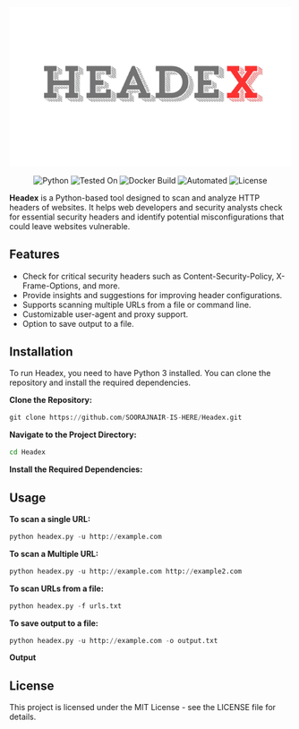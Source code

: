 <p align="center">
  <img src="./Logo.png" alt="Headex Logo" width="600"/>
</p>

<p align="center">
  <img src="https://img.shields.io/badge/Python-3.8%2B-blue" alt="Python">
  <img src="https://img.shields.io/badge/Tested%20On-Windows%20%7C%20Linux-brightgreen" alt="Tested On">
  <img src="https://img.shields.io/badge/docker-build-blue" alt="Docker Build">
  <img src="https://img.shields.io/badge/automated-yes-blue" alt="Automated">
  <img src="https://img.shields.io/badge/License-MIT-blue" alt="License">
</p>



**Headex** is a Python-based tool designed to scan and analyze HTTP headers of websites. It helps web developers and security analysts check for essential security headers and identify potential misconfigurations that could leave websites vulnerable.

## Features
- Check for critical security headers such as Content-Security-Policy, X-Frame-Options, and more.
- Provide insights and suggestions for improving header configurations.
- Supports scanning multiple URLs from a file or command line.
- Customizable user-agent and proxy support.
- Option to save output to a file.

## Installation

To run Headex, you need to have Python 3 installed. You can clone the repository and install the required dependencies.

**Clone the Repository:**

```python
git clone https://github.com/SOORAJNAIR-IS-HERE/Headex.git
```
**Navigate to the Project Directory:**

```bash
cd Headex
```
**Install the Required Dependencies:**

## Usage
**To scan a single URL:**
```python
python headex.py -u http://example.com
```
**To scan a Multiple URL:**
```python
python headex.py -u http://example.com http://example2.com
```
**To scan URLs from a file:**
```python
python headex.py -f urls.txt
```
**To save output to a file:**
```python
python headex.py -u http://example.com -o output.txt
```
**Output**

## License

This project is licensed under the MIT License - see the LICENSE file for details.
